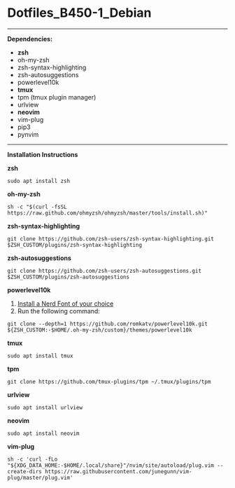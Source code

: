 # Dotfiles_B450-1_Debian


-----


**Dependencies:**
* **zsh**
* oh-my-zsh
* zsh-syntax-highlighting
* zsh-autosuggestions
* powerlevel10k
* **tmux**
* tpm (tmux plugin manager)
* urlview
* **neovim**
* vim-plug
* pip3
* pynvim

-----

**Installation Instructions**

**zsh**
```
sudo apt install zsh
```
**oh-my-zsh**
```
sh -c "$(curl -fsSL https://raw.github.com/ohmyzsh/ohmyzsh/master/tools/install.sh)"
```
**zsh-syntax-highlighting**
```
git clone https://github.com/zsh-users/zsh-syntax-highlighting.git $ZSH_CUSTOM/plugins/zsh-syntax-highlighting

```
**zsh-autosuggestions**
```
git clone https://github.com/zsh-users/zsh-autosuggestions.git $ZSH_CUSTOM/plugins/zsh-autosuggestions

```
**powerlevel10k**
1. [Install a Nerd Font of your choice](https://github.com/ryanoasis/nerd-fonts)
2. Run the following command:
```
git clone --depth=1 https://github.com/romkatv/powerlevel10k.git ${ZSH_CUSTOM:-$HOME/.oh-my-zsh/custom}/themes/powerlevel10k
```
**tmux**
```
sudo apt install tmux
```
**tpm**
```
git clone https://github.com/tmux-plugins/tpm ~/.tmux/plugins/tpm
```
**urlview**
```
sudo apt install urlview
```
**neovim**
```
sudo apt install neovim
```
**vim-plug**
```
sh -c 'curl -fLo "${XDG_DATA_HOME:-$HOME/.local/share}"/nvim/site/autoload/plug.vim --create-dirs https://raw.githubusercontent.com/junegunn/vim-plug/master/plug.vim'
```
